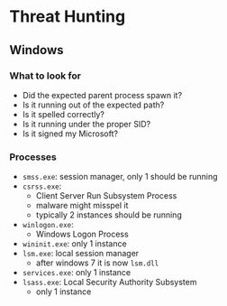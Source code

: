 # Threat Hunting

## Windows

### What to look for

* Did the expected parent process spawn it?
* Is it running out of the expected path?
* Is it spelled correctly?
* Is it running under the proper SID?
* Is it signed my Microsoft?

### Processes

* `smss.exe`: session manager, only 1 should be running
* `csrss.exe`:
	* Client Server Run Subsystem Process
	* malware might misspel it
	* typically 2 instances should be running
* `winlogon.exe`:
	* Windows Logon Process
* `wininit.exe`: only 1 instance
* `lsm.exe`: local session manager
	* after windows 7 it is now `lsm.dll`
* `services.exe`: only 1 instance
* `lsass.exe`: Local Security Authority Subsystem
	* only 1 instance